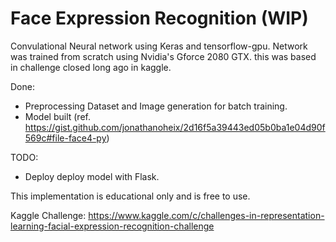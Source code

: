 # Face Expression Recognition (WIP)

Convulational Neural network using Keras and tensorflow-gpu. Network was trained from scratch using Nvidia's Gforce 2080 GTX.
this was based in challenge closed long ago in kaggle.

Done:
  - Preprocessing Dataset and Image generation for batch training.
  - Model built (ref. https://gist.github.com/jonathanoheix/2d16f5a39443ed05b0ba1e04d90f569c#file-face4-py)

TODO:
  - Deploy deploy model with Flask.

This implementation is educational only and is free to use.

Kaggle Challenge: https://www.kaggle.com/c/challenges-in-representation-learning-facial-expression-recognition-challenge
